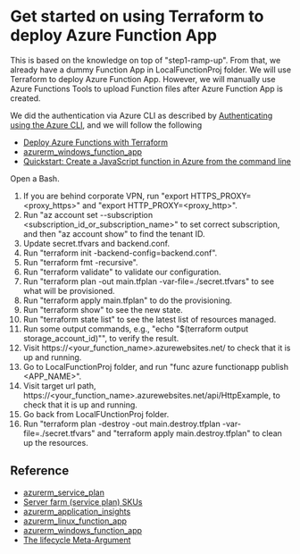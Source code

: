 # Get started on using Terraform to deploy Azure Function App

This is based on the knowledge on top of "step1-ramp-up".  From that, we already have a dummy Function App in LocalFunctionProj folder. We will use Terraform to deploy Azure Function App. However, we will manually use Azure Functions Tools to upload Function files after Azure Function App is created.

We did the authentication via Azure CLI as described by [Authenticating using the Azure CLI](https://registry.terraform.io/providers/hashicorp/azuread/latest/docs/guides/azure_cli), and we will follow the following

- [Deploy Azure Functions with Terraform](https://www.maxivanov.io/deploy-azure-functions-with-terraform/)
- [azurerm_windows_function_app](https://registry.terraform.io/providers/hashicorp/azurerm/latest/docs/resources/windows_function_app)
- [Quickstart: Create a JavaScript function in Azure from the command line](https://docs.microsoft.com/en-us/azure/azure-functions/create-first-function-cli-node?tabs=azure-cli%2Cbrowser)

Open a Bash.

1. If you are behind corporate VPN, run "export HTTPS_PROXY=<proxy_https>" and "export HTTP_PROXY=<proxy_http>".
2. Run "az account set --subscription <subscription_id_or_subscription_name>" to set correct subscription, and then "az account show" to find the tenant ID.
3. Update secret.tfvars and backend.conf.
4. Run "terraform init -backend-config=backend.conf".
5. Run "terraform fmt -recursive".
6. Run "terraform validate" to validate our configuration.
7. Run "terraform plan -out main.tfplan -var-file=./secret.tfvars" to see what will be provisioned.
8. Run "terraform apply main.tfplan" to do the provisioning.
9. Run "terraform show" to see the new state.
10. Run "terraform state list" to see the latest list of resources managed.
11. Run some output commands, e.g., "echo "$(terraform output storage_account_id)"", to verify the result.
12. Visit https://<your_function_name>.azurewebsites.net/ to check that it is up and running.
13. Go to LocalFunctionProj folder, and run "func azure functionapp publish <APP_NAME>".
14. Visit target url path, https://<your_function_name>.azurewebsites.net/api/HttpExample, to check that it is up and running.
15. Go back from LocalFUnctionProj folder.
16. Run "terraform plan -destroy -out main.destroy.tfplan -var-file=./secret.tfvars" and "terraform apply main.destroy.tfplan" to clean up the resources.

## Reference

- [azurerm_service_plan](https://registry.terraform.io/providers/hashicorp/azurerm/latest/docs/resources/service_plan)
- [Server farm (service plan) SKUs](https://stackoverflow.com/questions/47522539/server-farm-service-plan-skus)
- [azurerm_application_insights](https://registry.terraform.io/providers/hashicorp/azurerm/latest/docs/resources/application_insights)
- [azurerm_linux_function_app](https://registry.terraform.io/providers/hashicorp/azurerm/latest/docs/resources/linux_function_app)
- [azurerm_windows_function_app](https://registry.terraform.io/providers/hashicorp/azurerm/latest/docs/resources/windows_function_app)
- [The lifecycle Meta-Argument](https://www.terraform.io/language/meta-arguments/lifecycle)
